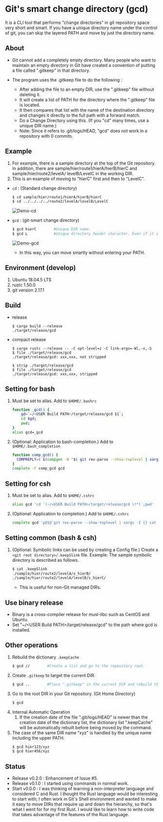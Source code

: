 # Git's smart change directory (gcd)

It is a CLI tool that performs "change directories" in git repository space very short and smart.
If you have a unique directory name under the control of git, you can skip the layered PATH and move by just the directory name.

## About
- Git cannot add a completely empty directory. Many people who want to maintain an empty directory in Git have created a convention of putting a file called ".gitkeep" in that directory.

- The program uses the .gitkeep file to do the following :  
  - After adding the file to an empty DIR, use the ".gitkeep" file without deleting it.
  - It will create a list of PATH for the directory where the ".gitkeep" file is located.
  - It then compares that list with the name of the destination directory and changes it directly to the full path with a forward match.
  - Do a Change Directory using this. (If you "cd" many times, use a unique DIR name.)
  - Note: Since it refers to .git/logs/HEAD, "gcd" does not work in a repository with 0 commits.

## Example 
1. For example, there is a sample directory at the top of the Git repository. In addition, there are sample/hier/route1/hierA/hierB/hierC and sample/hier/route2/levelA/ levelB/LevelC in the working DIR.
1. This is an example of moving to "hierC" first and then to "LevelC".
- `cd` : (Standard change directory)
    ```bash
    $ cd sample/hier/route1/hierA/hierB/hierC    
    $ cd ../../../../route2/levelA/levelB/LevelC  
    ```  
    ![Demo-cd](sample/doc/cd.gif)  

- `gcd` : (git-smart change directory)
    ```bash
    $ gcd hierC        #Unique DIR name.
    $ gcd L            #Unique directory header character. Even if it is not LevelC, judged by L.
    ```
    ![Demo-gcd](sample/doc/gcd.gif)  
    - In this way, you can move smartly without entering your PATH.  

## Environment (develop)
1. Ubuntu 18.04.5 LTS
1. rustc 1.50.0 
1. git version 2.17.1


## Build 
- release 
    ```
    $ cargo build --release
    ./target/release/gcd
    ```
- compact release
    ```
    $ cargo rustc --release -- -C opt-level=z -C link-args=-Wl,-x,-S
    $ file ./target/release/gcd
    ./target/release/gcd: xxx,xxx, not stripped
    
    $ strip ./target/release/gcd
    $ file ./target/release/gcd
    ./target/release/gcd: xxx,xxx, stripped
    ```

## Setting for bash
1. Must be set to alias. Add to `$HOME/.bashrc`
    ```bash
    function _gcd() {
        gd=`~/<USER Build PATH>/target/release/gcd $1`;
        cd $gd;
        pwd;
    }
    alias gcd=_gcd
    ```
1. (Optional: Application to bash-completion.) Add to `$HOME/.bash_completion` 
    ```bash
    function comp_gcd() {
      COMPREPLY=( $(compgen -W "$( git rev-parse --show-toplevel | xargs -I {} cat "{}/.keepCache" | awk -F/ \{print\ \$\(NF-1\)\} | tr "\n" " ")" ${COMP_WORDS[COMP_CWORD]}  ) ) 
    }
    complete -F comp_gcd gcd
    ```


## Setting for csh  
1. Must be set to alias. Add to `$HOME/.cshrc`
    ```bash
    alias gcd 'cd `(~/<USER Build PATH>/target/release/gcd \!*)`;pwd'
    ```
1. (Optional: Application to completion.) Add to `$HOME/.cshrc` 
    ```bash
    complete gcd 'p@1@`git rev-parse --show-toplevel | xargs -I {} cat "{}/.keepCache" | awk -F/ \{print\ \$\(NF-1\)\} | tr "\n" " "`@'
    ```

## Setting common (bash & csh)
1. (Optional: Symbolic links can be used by creating a Config file.) Create a `<git root directory>/.keepSlink` file. 
    Example: The sample symbolic directory is described as follows.
    ```bash
    $ cat .keepSlink  
    ./sample/hier/route2/levelA/s_hierB/  
    ./sample/hier/route2/levelA/levelB/s_hierC/  
    ```
    - This is useful for non-Git managed DIRs.
    
## Use binary release  
- Binary is a cross-compiler release for musl-libc such as CentOS and Ubuntu.  
- Set "~/\<USER Build PATH\>/target/release/gcd" to the path where gcd is installed.  

## Other operations
1. Rebuild the dictionary `.keepCache` 
    ```bash
    $ gcd //        #Create a list and go to the repository root.
    ```
1. Create `.gitkeep` to target the current DIR.
    ```bash
    $ gcd ..        #Place ".gitkeep" in the current DIR and rebuild the dictionary.
    ```
1. Go to the root DIR in your Git repository. (Git Home Directory)
    ```bash
    $ gcd
    ```
1. Internal Automatic Operation
    1. If the creation date of the file ".git/logs/HEAD" is newer than the creation date of the dictionary list, the dictionary list ".keepCache" will be automatically rebuilt before being moved by the command.   
1. The case of the same DIR name "xyz" is handled by the unique name including the upper PATH.
    ```bash
    $ gcd hier123/xyz
    $ gcd hier456/xyz
    ```

## Status
- Release v0.2.0 : Enhancement of Issue #5.
- Release v0.1.0 : I started using commands in normal work.
- Start v0.0.0 : I was thinking of learning a non-interpreter language and considered C and Rust. I thought the Rust language would be interesting to start with; I often work in Git's Shell environment and wanted to make it easy to move DIRs that require up and down the hierarchy, so that's what I went for for my first Rust. I would like to learn how to write code that takes advantage of the features of the Rust language.

